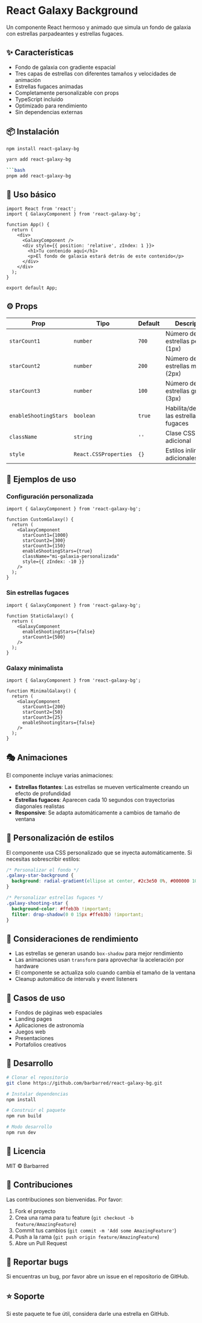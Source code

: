 # React Galaxy Background

Un componente React hermoso y animado que simula un fondo de galaxia con estrellas parpadeantes y estrellas fugaces.

## ✨ Características

- Fondo de galaxia con gradiente espacial
- Tres capas de estrellas con diferentes tamaños y velocidades de animación
- Estrellas fugaces animadas
- Completamente personalizable con props
- TypeScript incluido
- Optimizado para rendimiento
- Sin dependencias externas

## 📦 Instalación

```bash
npm install react-galaxy-bg
```

```bash
yarn add react-galaxy-bg

```bash
pnpm add react-galaxy-bg
```

## 🚀 Uso básico

```tsx
import React from 'react';
import { GalaxyComponent } from 'react-galaxy-bg';

function App() {
  return (
    <div>
      <GalaxyComponent />
      <div style={{ position: 'relative', zIndex: 1 }}>
        <h1>Tu contenido aquí</h1>
        <p>El fondo de galaxia estará detrás de este contenido</p>
      </div>
    </div>
  );
}

export default App;
```

## ⚙️ Props

| Prop | Tipo | Default | Descripción |
|------|------|---------|-------------|
| `starCount1` | `number` | `700` | Número de estrellas pequeñas (1px) |
| `starCount2` | `number` | `200` | Número de estrellas medianas (2px) |
| `starCount3` | `number` | `100` | Número de estrellas grandes (3px) |
| `enableShootingStars` | `boolean` | `true` | Habilita/deshabilita las estrellas fugaces |
| `className` | `string` | `''` | Clase CSS adicional |
| `style` | `React.CSSProperties` | `{}` | Estilos inline adicionales |

## 🎨 Ejemplos de uso

### Configuración personalizada

```tsx
import { GalaxyComponent } from 'react-galaxy-bg';

function CustomGalaxy() {
  return (
    <GalaxyComponent
      starCount1={1000}
      starCount2={300}
      starCount3={150}
      enableShootingStars={true}
      className="mi-galaxia-personalizada"
      style={{ zIndex: -10 }}
    />
  );
}
```

### Sin estrellas fugaces

```tsx
import { GalaxyComponent } from 'react-galaxy-bg';

function StaticGalaxy() {
  return (
    <GalaxyComponent
      enableShootingStars={false}
      starCount1={500}
    />
  );
}
```

### Galaxy minimalista

```tsx
import { GalaxyComponent } from 'react-galaxy-bg';

function MinimalGalaxy() {
  return (
    <GalaxyComponent
      starCount1={200}
      starCount2={50}
      starCount3={25}
      enableShootingStars={false}
    />
  );
}
```

## 🎭 Animaciones

El componente incluye varias animaciones:

- **Estrellas flotantes**: Las estrellas se mueven verticalmente creando un efecto de profundidad
- **Estrellas fugaces**: Aparecen cada 10 segundos con trayectorias diagonales realistas
- **Responsive**: Se adapta automáticamente a cambios de tamaño de ventana

## 🎨 Personalización de estilos

El componente usa CSS personalizado que se inyecta automáticamente. Si necesitas sobrescribir estilos:

```css
/* Personalizar el fondo */
.galaxy-star-background {
  background: radial-gradient(ellipse at center, #2c3e50 0%, #000000 100%) !important;
}

/* Personalizar estrellas fugaces */
.galaxy-shooting-star {
  background-color: #ffeb3b !important;
  filter: drop-shadow(0 0 15px #ffeb3b) !important;
}
```

## 📱 Consideraciones de rendimiento

- Las estrellas se generan usando `box-shadow` para mejor rendimiento
- Las animaciones usan `transform` para aprovechar la aceleración por hardware
- El componente se actualiza solo cuando cambia el tamaño de la ventana
- Cleanup automático de intervals y event listeners

## 🌟 Casos de uso

- Fondos de páginas web espaciales
- Landing pages
- Aplicaciones de astronomía
- Juegos web
- Presentaciones
- Portafolios creativos

## 🔧 Desarrollo

```bash
# Clonar el repositorio
git clone https://github.com/barbarred/react-galaxy-bg.git

# Instalar dependencias
npm install

# Construir el paquete
npm run build

# Modo desarrollo
npm run dev
```

## 📄 Licencia

MIT © Barbarred

## 🤝 Contribuciones

Las contribuciones son bienvenidas. Por favor:

1. Fork el proyecto
2. Crea una rama para tu feature (`git checkout -b feature/AmazingFeature`)
3. Commit tus cambios (`git commit -m 'Add some AmazingFeature'`)
4. Push a la rama (`git push origin feature/AmazingFeature`)
5. Abre un Pull Request

## 🐛 Reportar bugs

Si encuentras un bug, por favor abre un issue en el repositorio de GitHub.

## ⭐ Soporte

Si este paquete te fue útil, considera darle una estrella en GitHub.